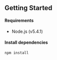 ## Getting Started

#### Requirements
- Node.js (v5.4.1)

#### Install dependencies
```
npm install
```
